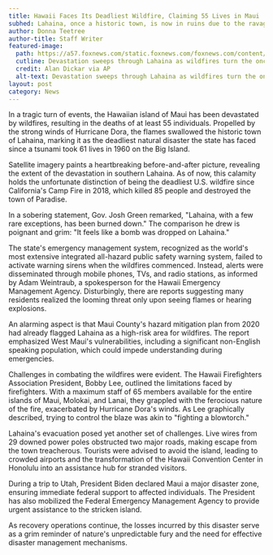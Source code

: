 ```yaml
---
title: Hawaii Faces Its Deadliest Wildfire, Claiming 55 Lives in Maui
subhed: Lahaina, once a historic town, is now in ruins due to the ravaging fires exacerbated by Hurricane Dora.
author: Donna Teetree
author-title: Staff Writer
featured-image: 
  path: https://a57.foxnews.com/static.foxnews.com/foxnews.com/content/uploads/2023/08/640/320/AP23221525727720.jpg?ve=1&tl=1
  cutline: Devastation sweeps through Lahaina as wildfires turn the once-idyllic town into a scene of destruction.
  credit: Alan Dickar via AP
  alt-text: Devastation sweeps through Lahaina as wildfires turn the once-idyllic town into a scene of destruction.
layout: post
category: News
---
```


In a tragic turn of events, the Hawaiian island of Maui has been devastated by wildfires, resulting in the deaths of at least 55 individuals. Propelled by the strong winds of Hurricane Dora, the flames swallowed the historic town of Lahaina, marking it as the deadliest natural disaster the state has faced since a tsunami took 61 lives in 1960 on the Big Island.

Satellite imagery paints a heartbreaking before-and-after picture, revealing the extent of the devastation in southern Lahaina. As of now, this calamity holds the unfortunate distinction of being the deadliest U.S. wildfire since California's Camp Fire in 2018, which killed 85 people and destroyed the town of Paradise.

In a sobering statement, Gov. Josh Green remarked, "Lahaina, with a few rare exceptions, has been burned down." The comparison he drew is poignant and grim: "It feels like a bomb was dropped on Lahaina."

The state's emergency management system, recognized as the world's most extensive integrated all-hazard public safety warning system, failed to activate warning sirens when the wildfires commenced. Instead, alerts were disseminated through mobile phones, TVs, and radio stations, as informed by Adam Weintraub, a spokesperson for the Hawaii Emergency Management Agency. Disturbingly, there are reports suggesting many residents realized the looming threat only upon seeing flames or hearing explosions.

An alarming aspect is that Maui County's hazard mitigation plan from 2020 had already flagged Lahaina as a high-risk area for wildfires. The report emphasized West Maui's vulnerabilities, including a significant non-English speaking population, which could impede understanding during emergencies.

Challenges in combating the wildfires were evident. The Hawaii Firefighters Association President, Bobby Lee, outlined the limitations faced by firefighters. With a maximum staff of 65 members available for the entire islands of Maui, Molokai, and Lanai, they grappled with the ferocious nature of the fire, exacerbated by Hurricane Dora's winds. As Lee graphically described, trying to control the blaze was akin to "fighting a blowtorch."

Lahaina's evacuation posed yet another set of challenges. Live wires from 29 downed power poles obstructed two major roads, making escape from the town treacherous. Tourists were advised to avoid the island, leading to crowded airports and the transformation of the Hawaii Convention Center in Honolulu into an assistance hub for stranded visitors.

During a trip to Utah, President Biden declared Maui a major disaster zone, ensuring immediate federal support to affected individuals. The President has also mobilized the Federal Emergency Management Agency to provide urgent assistance to the stricken island.

As recovery operations continue, the losses incurred by this disaster serve as a grim reminder of nature's unpredictable fury and the need for effective disaster management mechanisms.
